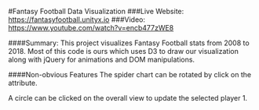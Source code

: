 #Fantasy Football Data Visualization
###Live Website: https://fantasyfootball.unityx.io
###Video: https://www.youtube.com/watch?v=encb477zWE8

####Summary:
This project visualizes Fantasy Football stats from 2008 to 2018. Most of this code is ours which uses D3 
to draw our visualization along with jQuery for animations and DOM manipulations. 

####Non-obvious Features
The spider chart can be rotated by click on the attribute.

A circle can be clicked on the overall view to update the selected player 1. 